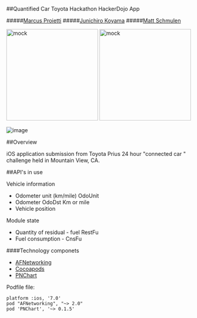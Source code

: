 

##Quantified Car Toyota Hackathon HackerDojo App

#####[Marcus Proietti](https://plus.google.com/u/0/111176427003335574517/about)
#####[Junichiro Koyama](https://plus.google.com/u/0/114106978812168949525/about)
#####[Matt Schmulen](https://plus.google.com/u/0/+MattSchmulen/about)

<img src="https://raw.github.com/mschmulen/somethingeasy/master/screenshots/landing-mock.png" alt="mock" width="240">
<img src="https://raw.github.com/mschmulen/somethingeasy/master/screenshots/report-mock.png" alt="mock" width="240">

![image](https://raw.github.com/mschmulen/somethingeasy/master/screenshots/flow.png)


##Overview

iOS application submission from Toyota Prius 24 hour "connected car " challenge  held in Mountain View, CA.

##API's in use

Vehicle information

- Odometer unit (km/mile) OdoUnit
- Odometer OdoDst Km or mile
- Vehicle positionModule state
- Quantity of residual - fuel RestFu- Fuel consumption - CnsFu

####Technology componets

- [AFNetworking](http://) 
- [Cocoapods](http://)
- [PNChart](https://github.com/kevinzhow/PNChart)


Podfile file:

```
platform :ios, '7.0'
pod "AFNetworking", "~> 2.0"
pod 'PNChart', '~> 0.1.5'
```
